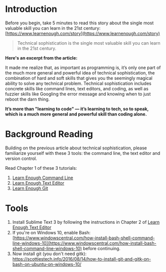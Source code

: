 # Introduction

Before you begin, take 5 minutes to read this story about the single most valuable skill you can learn in the 21st century: [https://www.learnenough.com/story](https://www.learnenough.com/story)

> Technical sophistication is the single most valuable skill you can learn in the 21st century.

**Here's an excerpt from the article:**

It made me realize that, as important as programming is, it’s only one part of the much more general and powerful idea of technical sophistication, the combination of hard and soft skills that gives you the seemingly magical ability to solve any technical problem. Technical sophistication includes concrete skills like command lines, text editors, and coding, as well as fuzzier skills like Googling the error message and knowing when to just reboot the darn thing.

**It’s more than "learning to code" — it’s learning to tech, so to speak, which is a much more general and powerful skill than coding alone.**

# Background Reading

Building on the previous article about technical sophistication, please familiarize yourself with these 3 tools: the command line, the text editor and version control.

Read Chapter 1 of these 3 tutorials:

1. [Learn Enough Command Line](https://www.learnenough.com/command-line-tutorial)
2. [Learn Enough Text Editor](https://www.learnenough.com/text-editor-tutorial)
3. [Learn Enough Git](https://www.learnenough.com/git-tutorial)

# Tools

1. Install Sublime Text 3 by following the instructions in Chapter 2 of [Learn Enough Text Editor](https://www.learnenough.com/text-editor-tutorial)
2. If you're on Windows 10, enable Bash: [https://www.windowscentral.com/how-install-bash-shell-command-line-windows-10](https://www.windowscentral.com/how-install-bash-shell-command-line-windows-10) before continuing.
3. Now install git \(you don't need gitk\): https://scottiestech.info/2016/08/14/how-to-install-git-and-gitk-on-bash-on-ubuntu-on-windows-10/



